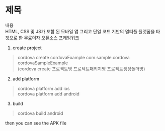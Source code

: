# 제목<br>
내용<br>
HTML, CSS 및 JS가 포함 된 모바일 앱 그리고 단일 코드 기반의 멀티플 플랫폼을 타겟으로 한 무료이자 오픈소스 프레임워크<br>

1. create project<br>
> cordova create cordovaExample com.sample.cordova cordovaSampleExample<br>
(cordova create  프로젝트명 프로젝트패키지명 프로젝트생성폴더명)<br>

2. add platform<br>
> cordova platform add ios<br>
> cordova platform add android<br>

3. build<br>
> cordova build android<br>

then you can see the APK file<br>

